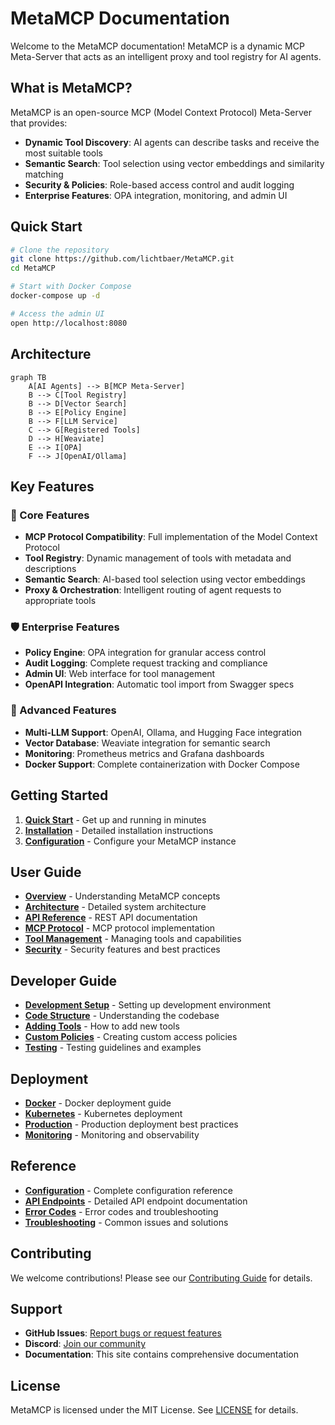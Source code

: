 # MetaMCP Documentation

Welcome to the MetaMCP documentation! MetaMCP is a dynamic MCP Meta-Server that acts as an intelligent proxy and tool registry for AI agents.

## What is MetaMCP?

MetaMCP is an open-source MCP (Model Context Protocol) Meta-Server that provides:

- **Dynamic Tool Discovery**: AI agents can describe tasks and receive the most suitable tools
- **Semantic Search**: Tool selection using vector embeddings and similarity matching
- **Security & Policies**: Role-based access control and audit logging
- **Enterprise Features**: OPA integration, monitoring, and admin UI

## Quick Start

```bash
# Clone the repository
git clone https://github.com/lichtbaer/MetaMCP.git
cd MetaMCP

# Start with Docker Compose
docker-compose up -d

# Access the admin UI
open http://localhost:8080
```

## Architecture

```mermaid
graph TB
    A[AI Agents] --> B[MCP Meta-Server]
    B --> C[Tool Registry]
    B --> D[Vector Search]
    B --> E[Policy Engine]
    B --> F[LLM Service]
    C --> G[Registered Tools]
    D --> H[Weaviate]
    E --> I[OPA]
    F --> J[OpenAI/Ollama]
```

## Key Features

### 🔧 Core Features
- **MCP Protocol Compatibility**: Full implementation of the Model Context Protocol
- **Tool Registry**: Dynamic management of tools with metadata and descriptions
- **Semantic Search**: AI-based tool selection using vector embeddings
- **Proxy & Orchestration**: Intelligent routing of agent requests to appropriate tools

### 🛡️ Enterprise Features
- **Policy Engine**: OPA integration for granular access control
- **Audit Logging**: Complete request tracking and compliance
- **Admin UI**: Web interface for tool management
- **OpenAPI Integration**: Automatic tool import from Swagger specs

### 🚀 Advanced Features
- **Multi-LLM Support**: OpenAI, Ollama, and Hugging Face integration
- **Vector Database**: Weaviate integration for semantic search
- **Monitoring**: Prometheus metrics and Grafana dashboards
- **Docker Support**: Complete containerization with Docker Compose

## Getting Started

1. **[Quick Start](getting-started/quick-start.md)** - Get up and running in minutes
2. **[Installation](getting-started/installation.md)** - Detailed installation instructions
3. **[Configuration](getting-started/configuration.md)** - Configure your MetaMCP instance

## User Guide

- **[Overview](user-guide/overview.md)** - Understanding MetaMCP concepts
- **[Architecture](user-guide/architecture.md)** - Detailed system architecture
- **[API Reference](user-guide/api-reference.md)** - REST API documentation
- **[MCP Protocol](user-guide/mcp-protocol.md)** - MCP protocol implementation
- **[Tool Management](user-guide/tool-management.md)** - Managing tools and capabilities
- **[Security](user-guide/security.md)** - Security features and best practices

## Developer Guide

- **[Development Setup](developer-guide/development-setup.md)** - Setting up development environment
- **[Code Structure](developer-guide/code-structure.md)** - Understanding the codebase
- **[Adding Tools](developer-guide/adding-tools.md)** - How to add new tools
- **[Custom Policies](developer-guide/custom-policies.md)** - Creating custom access policies
- **[Testing](developer-guide/testing.md)** - Testing guidelines and examples

## Deployment

- **[Docker](deployment/docker.md)** - Docker deployment guide
- **[Kubernetes](deployment/kubernetes.md)** - Kubernetes deployment
- **[Production](deployment/production.md)** - Production deployment best practices
- **[Monitoring](deployment/monitoring.md)** - Monitoring and observability

## Reference

- **[Configuration](reference/configuration.md)** - Complete configuration reference
- **[API Endpoints](reference/api-endpoints.md)** - Detailed API endpoint documentation
- **[Error Codes](reference/error-codes.md)** - Error codes and troubleshooting
- **[Troubleshooting](reference/troubleshooting.md)** - Common issues and solutions

## Contributing

We welcome contributions! Please see our [Contributing Guide](https://github.com/lichtbaer/MetaMCP/blob/main/CONTRIBUTING.md) for details.

## Support

- **GitHub Issues**: [Report bugs or request features](https://github.com/lichtbaer/MetaMCP/issues)
- **Discord**: [Join our community](https://discord.gg/metamcp)
- **Documentation**: This site contains comprehensive documentation

## License

MetaMCP is licensed under the MIT License. See [LICENSE](https://github.com/lichtbaer/MetaMCP/blob/main/LICENSE) for details. 